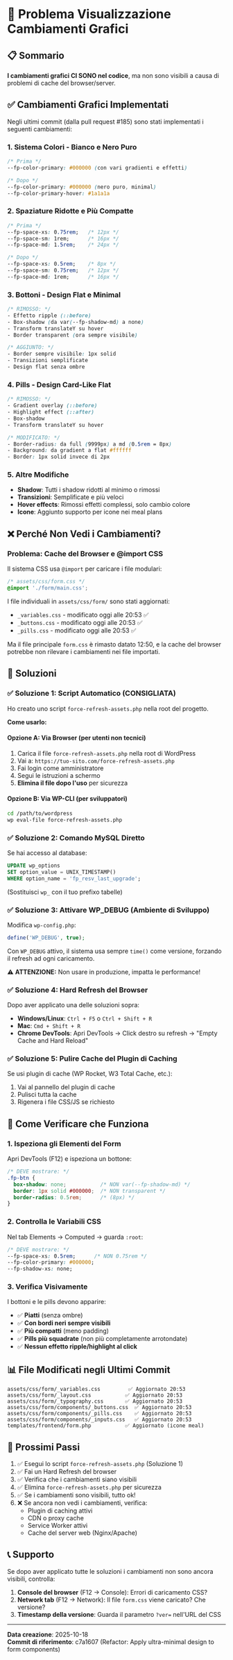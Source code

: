 # 🎨 Problema Visualizzazione Cambiamenti Grafici

## 📋 Sommario

**I cambiamenti grafici CI SONO nel codice**, ma non sono visibili a causa di problemi di cache del browser/server.

## ✅ Cambiamenti Grafici Implementati

Negli ultimi commit (dalla pull request #185) sono stati implementati i seguenti cambiamenti:

### 1. **Sistema Colori - Bianco e Nero Puro**
```css
/* Prima */
--fp-color-primary: #000000 (con vari gradienti e effetti)

/* Dopo */
--fp-color-primary: #000000 (nero puro, minimal)
--fp-color-primary-hover: #1a1a1a
```

### 2. **Spaziature Ridotte e Più Compatte**
```css
/* Prima */
--fp-space-xs: 0.75rem;   /* 12px */
--fp-space-sm: 1rem;      /* 16px */
--fp-space-md: 1.5rem;    /* 24px */

/* Dopo */
--fp-space-xs: 0.5rem;    /* 8px */
--fp-space-sm: 0.75rem;   /* 12px */
--fp-space-md: 1rem;      /* 16px */
```

### 3. **Bottoni - Design Flat e Minimal**
```css
/* RIMOSSO: */
- Effetto ripple (::before)
- Box-shadow (da var(--fp-shadow-md) a none)
- Transform translateY su hover
- Border transparent (ora sempre visibile)

/* AGGIUNTO: */
- Border sempre visibile: 1px solid
- Transizioni semplificate
- Design flat senza ombre
```

### 4. **Pills - Design Card-Like Flat**
```css
/* RIMOSSO: */
- Gradient overlay (::before)
- Highlight effect (::after)
- Box-shadow
- Transform translateY su hover

/* MODIFICATO: */
- Border-radius: da full (9999px) a md (0.5rem = 8px)
- Background: da gradient a flat #ffffff
- Border: 1px solid invece di 2px
```

### 5. **Altre Modifiche**
- **Shadow**: Tutti i shadow ridotti al minimo o rimossi
- **Transizioni**: Semplificate e più veloci
- **Hover effects**: Rimossi effetti complessi, solo cambio colore
- **Icone**: Aggiunto supporto per icone nei meal plans

## ❌ Perché Non Vedi i Cambiamenti?

### Problema: Cache del Browser e @import CSS

Il sistema CSS usa `@import` per caricare i file modulari:

```css
/* assets/css/form.css */
@import './form/main.css';
```

I file individuali in `assets/css/form/` sono stati aggiornati:
- `_variables.css` - modificato oggi alle 20:53 ✅
- `_buttons.css` - modificato oggi alle 20:53 ✅
- `_pills.css` - modificato oggi alle 20:53 ✅

Ma il file principale `form.css` è rimasto datato 12:50, e la cache del browser potrebbe non rilevare i cambiamenti nei file importati.

## 🔧 Soluzioni

### ✅ Soluzione 1: Script Automatico (CONSIGLIATA)

Ho creato uno script `force-refresh-assets.php` nella root del progetto.

**Come usarlo:**

#### Opzione A: Via Browser (per utenti non tecnici)
1. Carica il file `force-refresh-assets.php` nella root di WordPress
2. Vai a: `https://tuo-sito.com/force-refresh-assets.php`
3. Fai login come amministratore
4. Segui le istruzioni a schermo
5. **Elimina il file dopo l'uso** per sicurezza

#### Opzione B: Via WP-CLI (per sviluppatori)
```bash
cd /path/to/wordpress
wp eval-file force-refresh-assets.php
```

### ✅ Soluzione 2: Comando MySQL Diretto

Se hai accesso al database:

```sql
UPDATE wp_options 
SET option_value = UNIX_TIMESTAMP() 
WHERE option_name = 'fp_resv_last_upgrade';
```

(Sostituisci `wp_` con il tuo prefixo tabelle)

### ✅ Soluzione 3: Attivare WP_DEBUG (Ambiente di Sviluppo)

Modifica `wp-config.php`:

```php
define('WP_DEBUG', true);
```

Con `WP_DEBUG` attivo, il sistema usa sempre `time()` come versione, forzando il refresh ad ogni caricamento.

⚠️ **ATTENZIONE:** Non usare in produzione, impatta le performance!

### ✅ Soluzione 4: Hard Refresh del Browser

Dopo aver applicato una delle soluzioni sopra:

- **Windows/Linux**: `Ctrl + F5` o `Ctrl + Shift + R`
- **Mac**: `Cmd + Shift + R`
- **Chrome DevTools**: Apri DevTools → Click destro su refresh → "Empty Cache and Hard Reload"

### ✅ Soluzione 5: Pulire Cache del Plugin di Caching

Se usi plugin di cache (WP Rocket, W3 Total Cache, etc.):

1. Vai al pannello del plugin di cache
2. Pulisci tutta la cache
3. Rigenera i file CSS/JS se richiesto

## 🧪 Come Verificare che Funziona

### 1. Ispeziona gli Elementi del Form

Apri DevTools (F12) e ispeziona un bottone:

```css
/* DEVE mostrare: */
.fp-btn {
  box-shadow: none;           /* NON var(--fp-shadow-md) */
  border: 1px solid #000000;  /* NON transparent */
  border-radius: 0.5rem;      /* (8px) */
}
```

### 2. Controlla le Variabili CSS

Nel tab Elements → Computed → guarda `:root`:

```css
/* DEVE mostrare: */
--fp-space-xs: 0.5rem;      /* NON 0.75rem */
--fp-color-primary: #000000;
--fp-shadow-xs: none;
```

### 3. Verifica Visivamente

I bottoni e le pills devono apparire:
- ✅ **Piatti** (senza ombre)
- ✅ **Con bordi neri sempre visibili**
- ✅ **Più compatti** (meno padding)
- ✅ **Pills più squadrate** (non più completamente arrotondate)
- ✅ **Nessun effetto ripple/highlight al click**

## 📊 File Modificati negli Ultimi Commit

```
assets/css/form/_variables.css         ✅ Aggiornato 20:53
assets/css/form/_layout.css           ✅ Aggiornato 20:53
assets/css/form/_typography.css       ✅ Aggiornato 20:53
assets/css/form/components/_buttons.css  ✅ Aggiornato 20:53
assets/css/form/components/_pills.css    ✅ Aggiornato 20:53
assets/css/form/components/_inputs.css   ✅ Aggiornato 20:53
templates/frontend/form.php           ✅ Aggiornato (icone meal)
```

## 🎯 Prossimi Passi

1. ✅ Esegui lo script `force-refresh-assets.php` (Soluzione 1)
2. ✅ Fai un Hard Refresh del browser
3. ✅ Verifica che i cambiamenti siano visibili
4. ✅ Elimina `force-refresh-assets.php` per sicurezza
5. ✅ Se i cambiamenti sono visibili, tutto ok!
6. ❌ Se ancora non vedi i cambiamenti, verifica:
   - Plugin di caching attivi
   - CDN o proxy cache
   - Service Worker attivi
   - Cache del server web (Nginx/Apache)

## 📞 Supporto

Se dopo aver applicato tutte le soluzioni i cambiamenti non sono ancora visibili, controlla:

1. **Console del browser** (F12 → Console): Errori di caricamento CSS?
2. **Network tab** (F12 → Network): Il file `form.css` viene caricato? Che versione?
3. **Timestamp della versione**: Guarda il parametro `?ver=` nell'URL del CSS

---

**Data creazione**: 2025-10-18  
**Commit di riferimento**: c7a1607 (Refactor: Apply ultra-minimal design to form components)
